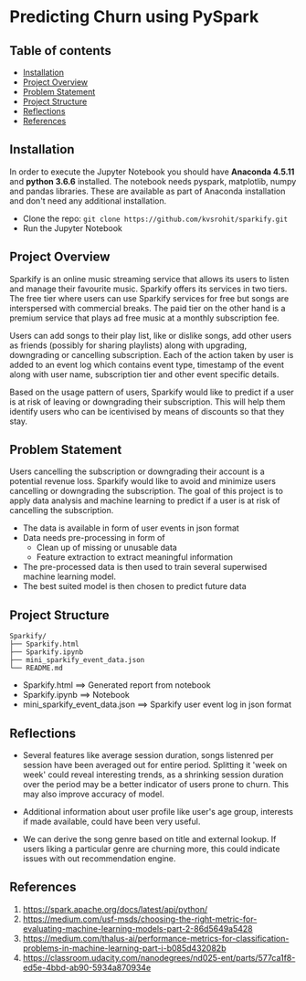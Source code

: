 # Predicting Churn using PySpark

## Table of contents

- [Installation](#installation)
- [Project Overview](#project-overview)
- [Problem Statement](#problem-statement)
- [Project Structure](#project-structure)
- [Reflections](#reflections)
- [References](#references)


## Installation

In order to execute the Jupyter Notebook you should have **Anaconda 4.5.11** and **python 3.6.6** installed. 
The notebook needs pyspark, matplotlib, numpy and pandas libraries. These are available as part of Anaconda installation and don't need any additional installation.

- Clone the repo: `git clone https://github.com/kvsrohit/sparkify.git`
- Run the Jupyter Notebook

## Project Overview

Sparkify is an online music streaming service that allows its users to listen and manage their favourite music. Sparkify offers its services in two tiers. The free tier where users can use Sparkify services for free but songs are interspersed with commercial breaks. The paid tier on the other hand is a premium service that plays ad free music at a monthly subscription fee.

Users can add songs to their play list, like or dislike songs, add other users as friends (possibly for sharing playlists) along with upgrading, downgrading or cancelling subscription. Each of the action taken by user is added to an event log which contains event type, timestamp of the event along with user name,  subscription tier and other event specific details.

Based on the usage pattern of users, Sparkify would like to predict if a user is at risk of leaving or downgrading their subscription. This will help them identify users who can be icentivised by means of discounts so that they stay.

## Problem Statement
Users cancelling the subscription or downgrading their account is a potential revenue loss. Sparkify would like to avoid and minimize users cancelling or downgrading the subscription.
The goal of this project is to apply data analysis and machine learning to predict if a user is at risk of cancelling the subscription. 

- The data is available in form of user events in json format
- Data needs pre-processing in form of
	- Clean up of missing or unusable data
	- Feature extraction to extract meaningful information
- The pre-processed data is then used to train several superwised machine learning model.
- The best suited model is then chosen to predict future data

## Project Structure

```text
Sparkify/
├── Sparkify.html
├── Sparkify.ipynb
├── mini_sparkify_event_data.json
└── README.md
```

- Sparkify.html                 ==> Generated report from notebook
- Sparkify.ipynb                ==> Notebook
- mini_sparkify_event_data.json ==> Sparkify user event log in json format

## Reflections

- Several features like average session duration, songs listenred per session have been averaged out for entire period. Splitting it 'week on week' could reveal interesting trends, as a shrinking session duration over the period may be a better indicator of users prone to churn. This may also improve accuracy of model.

- Additional information about user profile like user's age group, interests if made available, could have been very useful.

- We can derive the song genre based on title and external lookup. If users liking a particular genre are churning more, this could indicate issues with out recommendation engine.


## References
1. https://spark.apache.org/docs/latest/api/python/
1. https://medium.com/usf-msds/choosing-the-right-metric-for-evaluating-machine-learning-models-part-2-86d5649a5428
1. https://medium.com/thalus-ai/performance-metrics-for-classification-problems-in-machine-learning-part-i-b085d432082b
1. https://classroom.udacity.com/nanodegrees/nd025-ent/parts/577ca1f8-ed5e-4bbd-ab90-5934a870934e
